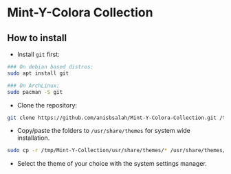 # Mint-Y-Colora Collection

## How to install

* Install `git` first:

```bash
### On debian based distros:
sudo apt install git

### On ArchLinux:
sudo pacman -S git
```

* Clone the repository:

```bash
git clone https://github.com/anisbsalah/Mint-Y-Colora-Collection.git /tmp/Mint-Y-Collection
```

* Copy/paste the folders to `/usr/share/themes` for system wide installation.

```bash
sudo cp -r /tmp/Mint-Y-Collection/usr/share/themes/* /usr/share/themes/
```

* Select the theme of your choice with the system settings manager.
